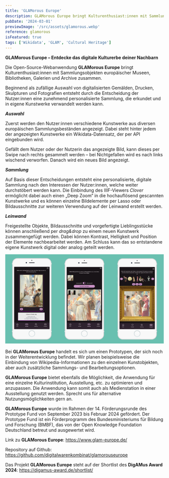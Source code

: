 ```yaml
---
title: 'GLAMorous Europe'
description: GLAMorous Europe bringt Kulturenthusiast:innen mit Sammlungsobjekten europäischer Museen, Bibliotheken, Galerien und Archive zusammen! Beginnend als zufällige Auswahl von digitalisierten Gemälden, Drucken, Skulpturen und Fotografien entsteht eine zunehmend personalisierte Sammlung, die erkundet und in eigene Kunstwerke verwandelt werden kann.
pubDate: '2024-03-01'
previewImage: '/src/assets/glamorous.webp'
reference: glamorous
isFeatured: true
tags: ['Wikidata', 'GLAM', 'Cultural Heritage']
---
```


**GLAMorous Europe – Entdecke das digitale Kulturerbe deiner Nachbarn**

Die Open-Source-Webanwendung **GLAMorous Europe** bringt Kulturenthusiast:innen mit Sammlungsobjekten europäischer Museen, Bibliotheken, Galerien und Archive zusammen.

Beginnend als zufällige Auswahl von digitalisierten Gemälden, Drucken, Skulpturen und Fotografien entsteht durch die Entscheidung der Nutzer:innen eine zunehmend personalisierte Sammlung, die erkundet und in eigene Kunstwerke verwandelt werden kann.

**_Auswahl_**

Zuerst werden den Nutzer:innen verschiedene Kunstwerke aus diversen europäischen Sammlungsbeständen angezeigt. Dabei steht hinter jedem der angezeigten Kunstwerke ein Wikidata-Datensatz, der per API eingebunden wird.

Gefällt dem Nutzer oder der Nutzerin das angezeigte Bild, kann dieses per Swipe nach rechts gesammelt werden – bei Nichtgefallen wird es nach links wischend verworfen. Danach wird ein neues Bild angezeigt.

**_Sammlung_**

Auf Basis dieser Entscheidungen entsteht eine personalisierte, digitale Sammlung nach den Interessen der Nutzer:innen, welche weiter durchstöbert werden kann. Die Einbindung des IIIF-Viewers _Clover_ ermöglicht dabei auch einen „Deep Zoom“ in die hochauflösend gescannten Kunstwerke und es können einzelne Bildelemente per Lasso oder Bildausschnitte zur weiteren Verwendung auf der Leinwand erstellt werden.

**_Leinwand_**

Freigestellte Objekte, Bildausschnitte und vorgefertigte Lieblingsstücke können anschließend per _drag&drop_ zu einem neuen Kunstwerk zusammengefügt werden. Dabei können Kontrast, Helligkeit und Position der Elemente nachbearbeitet werden. Am Schluss kann das so entstandene eigene Kunstwerk digital oder analog geteilt werden.

![GLAMorous Europe](../../assets/GLAM1.jpg)

Bei **GLAMorous Europe** handelt es sich um einen Prototypen, der sich noch in der Weiterentwicklung befindet. Wir planen beispielsweise die Einbindung von Wikipedia-Informationen zu den einzelnen Kunstobjekten, aber auch zusätzliche Sammlungs- und Bearbeitungsoptionen.

**GLAMorous Europe** bietet ebenfalls die Möglichkeit, die Anwendung für eine einzelne Kulturinstitution, Ausstellung, etc. zu optimieren und anzupassen. Die Anwendung kann somit auch als Medienstation in einer Ausstellung genutzt werden. Sprecht uns für alternative Nutzungsmöglichkeiten gern an.

**GLAMorous Europe** wurde im Rahmen der 14. Förderungsrunde des Prototype Fund von September 2023 bis Februar 2024 gefördert. Der Prototype Fund ist ein Förderprogramm des Bundesministeriums für Bildung und Forschung (BMBF), das von der Open Knowledge Foundation Deutschland betreut und ausgewertet wird.

Link zu **GLAMorous Europe**: https://www.glam-europe.de/

Repository auf Github: https://github.com/digitalwarenkombinat/glamorouseurope

Das Projekt **GLAMorous Europe** steht auf der Shortlist des **DigAMus Award 2024**: https://digamus-award.de/shortlist/

